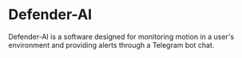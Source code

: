 # Defender-AI
Defender-AI is a software designed for monitoring motion in a user's environment and providing alerts through a Telegram bot chat.

